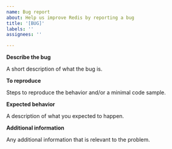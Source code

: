 ```yaml
---
name: Bug report
about: Help us improve Redis by reporting a bug
title: '[BUG]'
labels: ''
assignees: ''

---
```


**Describe the bug**

A short description of what the bug is.

**To reproduce**

Steps to reproduce the behavior and/or a minimal code sample.

**Expected behavior**

A description of what you expected to happen.

**Additional information**

Any additional information that is relevant to the problem.